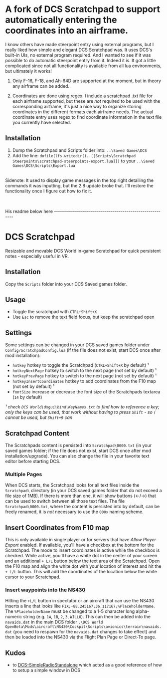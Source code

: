# A fork of DCS Scratchpad to support automatically entering the coordinates into an airframe.

I know others have made steerpoint entry using external programs, but I really liked how simple and elegant DCS Scratchpad was. It uses DCS's built-in UIs, no external program required. And I wanted to see if it was possible to do automatic steerpoint entry from it. Indeed it is. It got a little complicated since not all functionality is available from all lua environments, but ultimately it works!

1. Only F-16, F-18, and Ah-64D are supported at the moment, but in theory any airframe can be added.

1. Coordinates are done using regex. I include a scratchpad .txt file for each airframe supported, but these are *not* required to be used with the corresponding airframe, it's just a nice way to organize storing coordinates in the different formats each airframe needs. The actual coordinate entry uses regex to find coordinate information in the text file you currently have selected.

## Installation
1. Dump the Scratchpad and Scripts folder into: `..\Saved Games\DCS`
1. Add the line: `dofile(lfs.writedir()..[[Scripts\Scratchpad Steerpoints\scratchpad-steerpoints-export.lua]])` to your `..\Saved Games\DCS\Scripts\Export.lua`

\
Sidenote: It used to display game messages in the top right detailing the commands it was inputting, but the 2.8 update broke that. I'll restore the functionality once I figure out how to fix it.

\
\
His readme below here ---------------------------------------------------------

# DCS Scratchpad

Resizable and movable DCS World in-game Scratchpad for quick persistent notes - especially useful in VR.

## Installation

Copy the `Scripts` folder into your DCS Saved games folder.

## Usage

- Toggle the scratchpad with `CTRL+Shift+X`
- Use `Esc` to remove the text field focus, but keep the scratchpad open

## Settings

Some settings can be changed in your DCS saved games folder under `Config/ScratchpadConfig.lua` (if the file does not exist, start DCS once after mod installation):

- `hotkey` hotkey to toggle the Scratchpad (`CTRL+Shift+X` by default) ¹
- `hotkeyNextPage` hotkey to switch to the next page (not set by default) ¹
- `hotkeyPrevPage` hotkey to switch to the next page (not set by default) ¹
- `hotkeyInsertCoordinates` hotkey to add coordinates from the F10 map (not set by default) ¹
- `fontSize` increase or decrease the font size of the Scratchpads textarea (`14` by default)

_¹ check `DCS World\dxgui\bind\KeyNames.txt` to find how to reference a key; only the keys can be used, that work without having to press `Shift` - so `(` cannot be used, but `Shift+9` can_

## Scratchpad Content

The Scratchpads content is persisted into `Scratchpad\0000.txt` (in your saved games folder; if the file does not exist, start DCS once after mod installation/upgrade). You can also change the file in your favorite text editor before starting DCS.

### Multiple Pages

When DCS starts, the Scratchpad looks for all text files inside the `Scratchpad\` directory (in your DCS saved games folder that do not exceed a file size of 1MB). If there is more than one, it will show buttons (←/→) that can be used to switch between all those text files. The file `Scratchpad\0000.txt`, where the content is persisted into by default, can be freely renamed, it is _not_ necessary to use the `000x` naming scheme.

## Insert Coordinates from F10 map

This is only available in single player or for servers that have _Allow Player Export_ enabled. If available, you'll have a checkbox at the bottom for the Scratchpad. The mode to insert coordinates is active while the checkbox is checked. While active, you'll have a white dot in the center of your screen and an additional `+ L/L` button below the text area of the Scratchpad. Open the F10 map and align the white dot with your location of interest and hit the `+ L/L` button. This will add the coordinates of the location below the white cursor to your Scratchpad.

### Insert waypoints into the NS430

Hitting the `+L/L` button in spectator or an aircraft that can use the NS430 inserts a line that looks like `FIX;-88.245167;36.117167;%PlaceholderName`. The `%PlaceholderName` must be changed to a 1-5 character long alpha-numeric string (e.g. `1A`, `1B`, `2`, `3`, `WILLO`). This can then be added into the `navaids.dat` in the main DCS folder `.\DCS World OpenBeta\Mods\aircraft\NS430\Cockpit\Scripts\avionics\terrain\navaids.dat` (you need to respawn for the `navaids.dat` changes to take effect) and then be loaded into the NS430 via the Flight Plan Page or Direct-To page.


## Kudos

- to [DCS-SimpleRadioStandalone](https://github.com/ciribob/DCS-SimpleRadioStandalone) which acted as a good reference of how to setup a simple window in DCS

